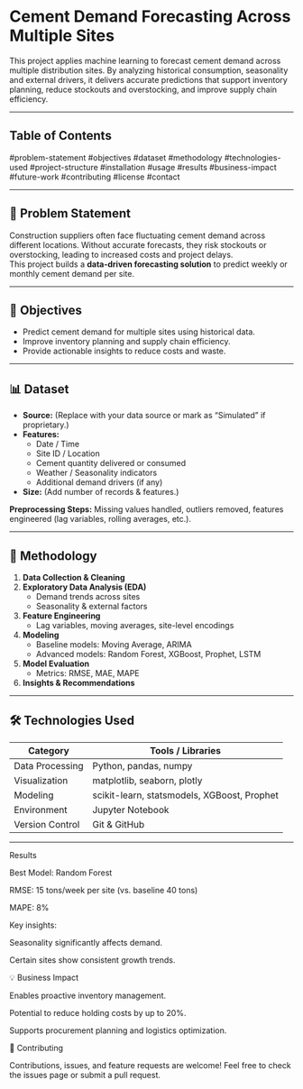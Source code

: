 # Cement Demand Forecasting Across Multiple Sites
This project applies machine learning to forecast cement demand across multiple distribution sites. By analyzing historical consumption, seasonality and external drivers, it delivers accurate predictions that support inventory planning, reduce stockouts and overstocking, and improve supply chain efficiency.

---

##  Table of Contents
#problem-statement
#objectives
#dataset
#methodology
#technologies-used
#project-structure
#installation
#usage
#results
#business-impact
#future-work
#contributing
#license
#contact

---

## 📝 Problem Statement
Construction suppliers often face fluctuating cement demand across different locations. Without accurate forecasts, they risk stockouts or overstocking, leading to increased costs and project delays.  
This project builds a **data-driven forecasting solution** to predict weekly or monthly cement demand per site.

---

## 🎯 Objectives
- Predict cement demand for multiple sites using historical data.
- Improve inventory planning and supply chain efficiency.
- Provide actionable insights to reduce costs and waste.

---

## 📊 Dataset
- **Source:** (Replace with your data source or mark as “Simulated” if proprietary.)
- **Features:**
  - Date / Time
  - Site ID / Location
  - Cement quantity delivered or consumed
  - Weather / Seasonality indicators
  - Additional demand drivers (if any)
- **Size:** (Add number of records & features.)

**Preprocessing Steps:** Missing values handled, outliers removed, features engineered (lag variables, rolling averages, etc.).

---

## 🔎 Methodology
1. **Data Collection & Cleaning**
2. **Exploratory Data Analysis (EDA)**
   - Demand trends across sites
   - Seasonality & external factors
3. **Feature Engineering**
   - Lag variables, moving averages, site-level encodings
4. **Modeling**
   - Baseline models: Moving Average, ARIMA
   - Advanced models: Random Forest, XGBoost, Prophet, LSTM
5. **Model Evaluation**
   - Metrics: RMSE, MAE, MAPE
6. **Insights & Recommendations**

---

## 🛠️ Technologies Used

| Category           | Tools / Libraries                                    |
|-------------------|------------------------------------------------------|
| Data Processing    | Python, pandas, numpy                                 |
| Visualization      | matplotlib, seaborn, plotly                          |
| Modeling           | scikit-learn, statsmodels, XGBoost, Prophet           |
| Environment        | Jupyter Notebook                                     |
| Version Control    | Git & GitHub                                          |

---

Results

Best Model: Random Forest

RMSE: 15 tons/week per site (vs. baseline 40 tons)

MAPE: 8%

Key insights:

Seasonality significantly affects demand.

Certain sites show consistent growth trends.

💡 Business Impact

Enables proactive inventory management.

Potential to reduce holding costs by up to 20%.

Supports procurement planning and logistics optimization.

🤝 Contributing

Contributions, issues, and feature requests are welcome!
Feel free to check the issues page
 or submit a pull request.


